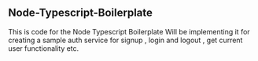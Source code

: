 ## Node-Typescript-Boilerplate

This is code for the Node Typescript Boilerplate
Will be implementing it for creating a sample auth service for signup , login and logout , get current user functionality etc.
